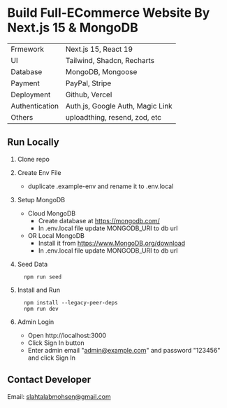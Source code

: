 # Build Full-ECommerce Website By Next.js 15 & MongoDB

|                |                                  |
| -------------- | -------------------------------- |
| Frmework       | Next.js 15, React 19             |
| UI             | Tailwind, Shadcn, Recharts       |
| Database       | MongoDB, Mongoose                |
| Payment        | PayPal, Stripe                   |
| Deployment     | Github, Vercel                   |
| Authentication | Auth.js, Google Auth, Magic Link |
| Others         | uploadthing, resend, zod, etc    |

## Run Locally

1. Clone repo

2. Create Env File

   - duplicate .example-env and rename it to .env.local

3. Setup MongoDB

   - Cloud MongoDB
     - Create database at https://mongodb.com/
     - In .env.local file update MONGODB_URI to db url
   - OR Local MongoDB
     - Install it from https://www.MongoDB.org/download
     - In .env.local file update MONGODB_URI to db url

4. Seed Data

   ```shell
     npm run seed
   ```

5. Install and Run

   ```shell
     npm install --legacy-peer-deps
     npm run dev
   ```

6. Admin Login

   - Open http://localhost:3000
   - Click Sign In button
   - Enter admin email "admin@example.com" and password "123456" and click Sign In

## Contact Developer

Email: slahtalabmohsen@gmail.com
